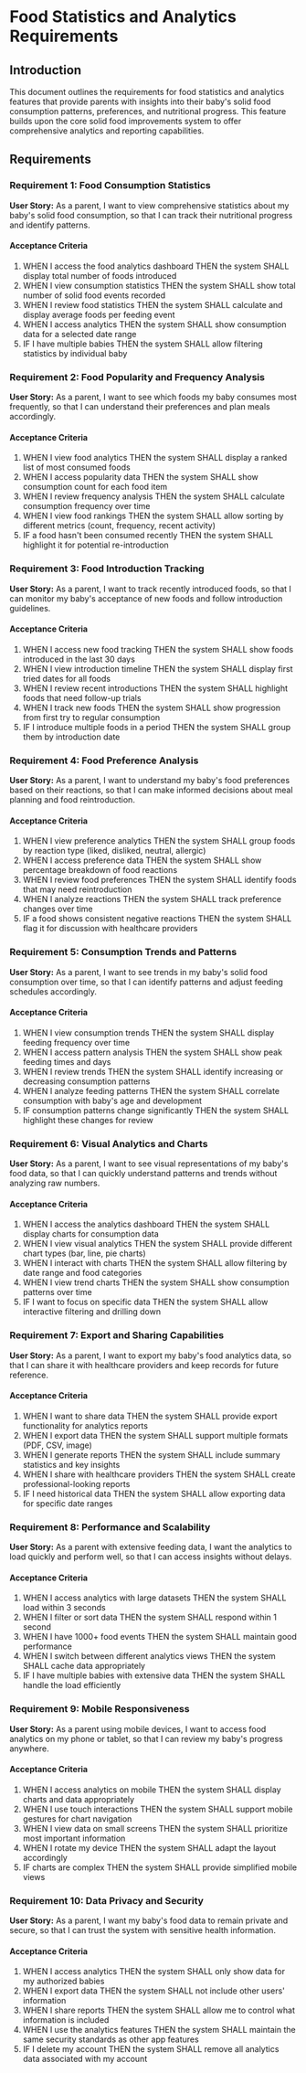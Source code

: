 # Food Statistics and Analytics Requirements

## Introduction

This document outlines the requirements for food statistics and analytics features that provide parents with insights into their baby's solid food consumption patterns, preferences, and nutritional progress. This feature builds upon the core solid food improvements system to offer comprehensive analytics and reporting capabilities.

## Requirements

### Requirement 1: Food Consumption Statistics

**User Story:** As a parent, I want to view comprehensive statistics about my baby's solid food consumption, so that I can track their nutritional progress and identify patterns.

#### Acceptance Criteria

1. WHEN I access the food analytics dashboard THEN the system SHALL display total number of foods introduced
2. WHEN I view consumption statistics THEN the system SHALL show total number of solid food events recorded
3. WHEN I review food statistics THEN the system SHALL calculate and display average foods per feeding event
4. WHEN I access analytics THEN the system SHALL show consumption data for a selected date range
5. IF I have multiple babies THEN the system SHALL allow filtering statistics by individual baby

### Requirement 2: Food Popularity and Frequency Analysis

**User Story:** As a parent, I want to see which foods my baby consumes most frequently, so that I can understand their preferences and plan meals accordingly.

#### Acceptance Criteria

1. WHEN I view food analytics THEN the system SHALL display a ranked list of most consumed foods
2. WHEN I access popularity data THEN the system SHALL show consumption count for each food item
3. WHEN I review frequency analysis THEN the system SHALL calculate consumption frequency over time
4. WHEN I view food rankings THEN the system SHALL allow sorting by different metrics (count, frequency, recent activity)
5. IF a food hasn't been consumed recently THEN the system SHALL highlight it for potential re-introduction

### Requirement 3: Food Introduction Tracking

**User Story:** As a parent, I want to track recently introduced foods, so that I can monitor my baby's acceptance of new foods and follow introduction guidelines.

#### Acceptance Criteria

1. WHEN I access new food tracking THEN the system SHALL show foods introduced in the last 30 days
2. WHEN I view introduction timeline THEN the system SHALL display first tried dates for all foods
3. WHEN I review recent introductions THEN the system SHALL highlight foods that need follow-up trials
4. WHEN I track new foods THEN the system SHALL show progression from first try to regular consumption
5. IF I introduce multiple foods in a period THEN the system SHALL group them by introduction date

### Requirement 4: Food Preference Analysis

**User Story:** As a parent, I want to understand my baby's food preferences based on their reactions, so that I can make informed decisions about meal planning and food reintroduction.

#### Acceptance Criteria

1. WHEN I view preference analytics THEN the system SHALL group foods by reaction type (liked, disliked, neutral, allergic)
2. WHEN I access preference data THEN the system SHALL show percentage breakdown of food reactions
3. WHEN I review food preferences THEN the system SHALL identify foods that may need reintroduction
4. WHEN I analyze reactions THEN the system SHALL track preference changes over time
5. IF a food shows consistent negative reactions THEN the system SHALL flag it for discussion with healthcare providers

### Requirement 5: Consumption Trends and Patterns

**User Story:** As a parent, I want to see trends in my baby's solid food consumption over time, so that I can identify patterns and adjust feeding schedules accordingly.

#### Acceptance Criteria

1. WHEN I view consumption trends THEN the system SHALL display feeding frequency over time
2. WHEN I access pattern analysis THEN the system SHALL show peak feeding times and days
3. WHEN I review trends THEN the system SHALL identify increasing or decreasing consumption patterns
4. WHEN I analyze feeding patterns THEN the system SHALL correlate consumption with baby's age and development
5. IF consumption patterns change significantly THEN the system SHALL highlight these changes for review

### Requirement 6: Visual Analytics and Charts

**User Story:** As a parent, I want to see visual representations of my baby's food data, so that I can quickly understand patterns and trends without analyzing raw numbers.

#### Acceptance Criteria

1. WHEN I access the analytics dashboard THEN the system SHALL display charts for consumption data
2. WHEN I view visual analytics THEN the system SHALL provide different chart types (bar, line, pie charts)
3. WHEN I interact with charts THEN the system SHALL allow filtering by date range and food categories
4. WHEN I view trend charts THEN the system SHALL show consumption patterns over time
5. IF I want to focus on specific data THEN the system SHALL allow interactive filtering and drilling down

### Requirement 7: Export and Sharing Capabilities

**User Story:** As a parent, I want to export my baby's food analytics data, so that I can share it with healthcare providers and keep records for future reference.

#### Acceptance Criteria

1. WHEN I want to share data THEN the system SHALL provide export functionality for analytics reports
2. WHEN I export data THEN the system SHALL support multiple formats (PDF, CSV, image)
3. WHEN I generate reports THEN the system SHALL include summary statistics and key insights
4. WHEN I share with healthcare providers THEN the system SHALL create professional-looking reports
5. IF I need historical data THEN the system SHALL allow exporting data for specific date ranges

### Requirement 8: Performance and Scalability

**User Story:** As a parent with extensive feeding data, I want the analytics to load quickly and perform well, so that I can access insights without delays.

#### Acceptance Criteria

1. WHEN I access analytics with large datasets THEN the system SHALL load within 3 seconds
2. WHEN I filter or sort data THEN the system SHALL respond within 1 second
3. WHEN I have 1000+ food events THEN the system SHALL maintain good performance
4. WHEN I switch between different analytics views THEN the system SHALL cache data appropriately
5. IF I have multiple babies with extensive data THEN the system SHALL handle the load efficiently

### Requirement 9: Mobile Responsiveness

**User Story:** As a parent using mobile devices, I want to access food analytics on my phone or tablet, so that I can review my baby's progress anywhere.

#### Acceptance Criteria

1. WHEN I access analytics on mobile THEN the system SHALL display charts and data appropriately
2. WHEN I use touch interactions THEN the system SHALL support mobile gestures for chart navigation
3. WHEN I view data on small screens THEN the system SHALL prioritize most important information
4. WHEN I rotate my device THEN the system SHALL adapt the layout accordingly
5. IF charts are complex THEN the system SHALL provide simplified mobile views

### Requirement 10: Data Privacy and Security

**User Story:** As a parent, I want my baby's food data to remain private and secure, so that I can trust the system with sensitive health information.

#### Acceptance Criteria

1. WHEN I access analytics THEN the system SHALL only show data for my authorized babies
2. WHEN I export data THEN the system SHALL not include other users' information
3. WHEN I share reports THEN the system SHALL allow me to control what information is included
4. WHEN I use the analytics features THEN the system SHALL maintain the same security standards as other app features
5. IF I delete my account THEN the system SHALL remove all analytics data associated with my account
